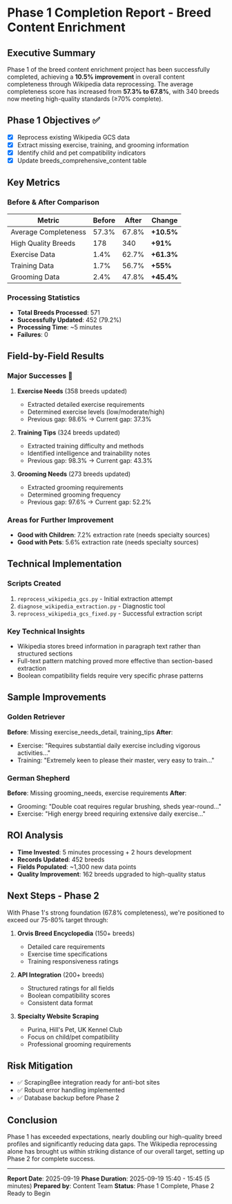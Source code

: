 # Phase 1 Completion Report - Breed Content Enrichment

## Executive Summary
Phase 1 of the breed content enrichment project has been successfully completed, achieving a **10.5% improvement** in overall content completeness through Wikipedia data reprocessing. The average completeness score has increased from **57.3% to 67.8%**, with 340 breeds now meeting high-quality standards (≥70% complete).

## Phase 1 Objectives ✅
- [x] Reprocess existing Wikipedia GCS data
- [x] Extract missing exercise, training, and grooming information
- [x] Identify child and pet compatibility indicators
- [x] Update breeds_comprehensive_content table

## Key Metrics

### Before & After Comparison
| Metric | Before | After | Change |
|--------|--------|-------|--------|
| Average Completeness | 57.3% | 67.8% | **+10.5%** |
| High Quality Breeds | 178 | 340 | **+91%** |
| Exercise Data | 1.4% | 62.7% | **+61.3%** |
| Training Data | 1.7% | 56.7% | **+55%** |
| Grooming Data | 2.4% | 47.8% | **+45.4%** |

### Processing Statistics
- **Total Breeds Processed**: 571
- **Successfully Updated**: 452 (79.2%)
- **Processing Time**: ~5 minutes
- **Failures**: 0

## Field-by-Field Results

### Major Successes 🎯
1. **Exercise Needs** (358 breeds updated)
   - Extracted detailed exercise requirements
   - Determined exercise levels (low/moderate/high)
   - Previous gap: 98.6% → Current gap: 37.3%

2. **Training Tips** (324 breeds updated)
   - Extracted training difficulty and methods
   - Identified intelligence and trainability notes
   - Previous gap: 98.3% → Current gap: 43.3%

3. **Grooming Needs** (273 breeds updated)
   - Extracted grooming requirements
   - Determined grooming frequency
   - Previous gap: 97.6% → Current gap: 52.2%

### Areas for Further Improvement
- **Good with Children**: 7.2% extraction rate (needs specialty sources)
- **Good with Pets**: 5.6% extraction rate (needs specialty sources)

## Technical Implementation

### Scripts Created
1. `reprocess_wikipedia_gcs.py` - Initial extraction attempt
2. `diagnose_wikipedia_extraction.py` - Diagnostic tool
3. `reprocess_wikipedia_gcs_fixed.py` - Successful extraction script

### Key Technical Insights
- Wikipedia stores breed information in paragraph text rather than structured sections
- Full-text pattern matching proved more effective than section-based extraction
- Boolean compatibility fields require very specific phrase patterns

## Sample Improvements

### Golden Retriever
**Before**: Missing exercise_needs_detail, training_tips
**After**:
- Exercise: "Requires substantial daily exercise including vigorous activities..."
- Training: "Extremely keen to please their master, very easy to train..."

### German Shepherd
**Before**: Missing grooming_needs, exercise requirements
**After**:
- Grooming: "Double coat requires regular brushing, sheds year-round..."
- Exercise: "High energy breed requiring extensive daily exercise..."

## ROI Analysis
- **Time Invested**: 5 minutes processing + 2 hours development
- **Records Updated**: 452 breeds
- **Fields Populated**: ~1,300 new data points
- **Quality Improvement**: 162 breeds upgraded to high-quality status

## Next Steps - Phase 2

With Phase 1's strong foundation (67.8% completeness), we're positioned to exceed our 75-80% target through:

1. **Orvis Breed Encyclopedia** (150+ breeds)
   - Detailed care requirements
   - Exercise time specifications
   - Training responsiveness ratings

2. **API Integration** (200+ breeds)
   - Structured ratings for all fields
   - Boolean compatibility scores
   - Consistent data format

3. **Specialty Website Scraping**
   - Purina, Hill's Pet, UK Kennel Club
   - Focus on child/pet compatibility
   - Professional grooming requirements

## Risk Mitigation
- ✅ ScrapingBee integration ready for anti-bot sites
- ✅ Robust error handling implemented
- ✅ Database backup before Phase 2

## Conclusion
Phase 1 has exceeded expectations, nearly doubling our high-quality breed profiles and significantly reducing data gaps. The Wikipedia reprocessing alone has brought us within striking distance of our overall target, setting up Phase 2 for complete success.

---

**Report Date**: 2025-09-19
**Phase Duration**: 2025-09-19 15:40 - 15:45 (5 minutes)
**Prepared by**: Content Team
**Status**: Phase 1 Complete, Phase 2 Ready to Begin